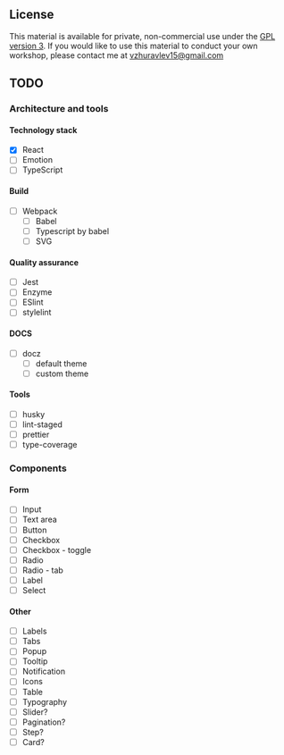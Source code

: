 ## License

This material is available for private, non-commercial use under the
[GPL version 3](http://www.gnu.org/licenses/gpl-3.0-standalone.html). If you
would like to use this material to conduct your own workshop, please contact me
at vzhuravlev15@gmail.com

## TODO

### Architecture and tools

#### Technology stack

- [x] React
- [ ] Emotion
- [ ] TypeScript

#### Build

- [ ] Webpack
  - [ ] Babel
  - [ ] Typescript by babel
  - [ ] SVG

#### Quality assurance

- [ ] Jest
- [ ] Enzyme
- [ ] ESlint
- [ ] stylelint

#### DOCS

- [ ] docz
  - [ ] default theme
  - [ ] custom theme

#### Tools

- [ ] husky
- [ ] lint-staged
- [ ] prettier
- [ ] type-coverage

### Components

#### Form

- [ ] Input
- [ ] Text area
- [ ] Button
- [ ] Checkbox
- [ ] Checkbox - toggle
- [ ] Radio
- [ ] Radio - tab
- [ ] Label
- [ ] Select

#### Other

- [ ] Labels
- [ ] Tabs
- [ ] Popup
- [ ] Tooltip
- [ ] Notification
- [ ] Icons
- [ ] Table
- [ ] Typography
- [ ] Slider?
- [ ] Pagination?
- [ ] Step?
- [ ] Card?
